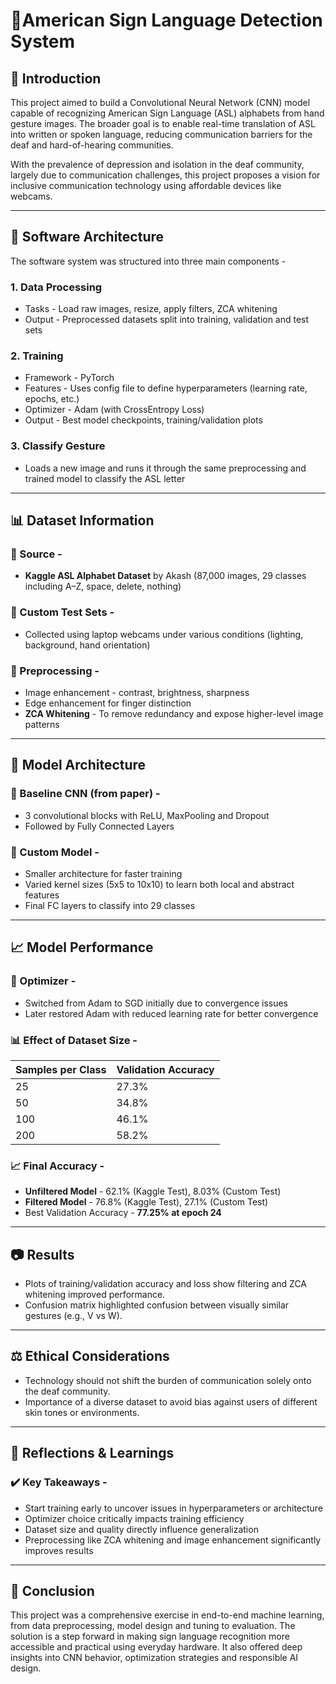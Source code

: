 # 🗽American Sign Language Detection System

## 📖 Introduction

This project aimed to build a Convolutional Neural Network (CNN) model capable of recognizing American Sign Language (ASL) alphabets from hand gesture images. The broader goal is to enable real-time translation of ASL into written or spoken language, reducing communication barriers for the deaf and hard-of-hearing communities.

With the prevalence of depression and isolation in the deaf community, largely due to communication challenges, this project proposes a vision for inclusive communication technology using affordable devices like webcams.

---

## 🧱 Software Architecture

The software system was structured into three main components -

### 1. **Data Processing**
- Tasks - Load raw images, resize, apply filters, ZCA whitening
- Output - Preprocessed datasets split into training, validation and test sets

### 2. **Training**
- Framework - PyTorch
- Features - Uses config file to define hyperparameters (learning rate, epochs, etc.)
- Optimizer - Adam (with CrossEntropy Loss)
- Output - Best model checkpoints, training/validation plots

### 3. **Classify Gesture**
- Loads a new image and runs it through the same preprocessing and trained model to classify the ASL letter

---

## 📊 Dataset Information

### 🔹 Source -
- **Kaggle ASL Alphabet Dataset** by Akash (87,000 images, 29 classes including A–Z, space, delete, nothing)

### 🔹 Custom Test Sets -
- Collected using laptop webcams under various conditions (lighting, background, hand orientation)

### 🔹 Preprocessing -
- Image enhancement - contrast, brightness, sharpness
- Edge enhancement for finger distinction
- **ZCA Whitening** - To remove redundancy and expose higher-level image patterns

---

## 🧠 Model Architecture

### 📌 Baseline CNN (from paper) -
- 3 convolutional blocks with ReLU, MaxPooling and Dropout
- Followed by Fully Connected Layers

### 📌 Custom Model -
- Smaller architecture for faster training
- Varied kernel sizes (5x5 to 10x10) to learn both local and abstract features
- Final FC layers to classify into 29 classes

---

## 📈 Model Performance

### 🔧 Optimizer -
- Switched from Adam to SGD initially due to convergence issues
- Later restored Adam with reduced learning rate for better convergence

### 📊 Effect of Dataset Size -
| Samples per Class | Validation Accuracy |
|-------------------|---------------------|
| 25                | 27.3%               |
| 50                | 34.8%               |
| 100               | 46.1%               |
| 200               | 58.2%               |

### 📈 Final Accuracy -
- **Unfiltered Model** - 62.1% (Kaggle Test), 8.03% (Custom Test)
- **Filtered Model** - 76.8% (Kaggle Test), 27.1% (Custom Test)
- Best Validation Accuracy - **77.25% at epoch 24**

---

## 📷 Results

- Plots of training/validation accuracy and loss show filtering and ZCA whitening improved performance.
- Confusion matrix highlighted confusion between visually similar gestures (e.g., V vs W).

---

## ⚖️ Ethical Considerations

- Technology should not shift the burden of communication solely onto the deaf community.
- Importance of a diverse dataset to avoid bias against users of different skin tones or environments.

---

## 🔄 Reflections & Learnings

### ✔️ Key Takeaways -
- Start training early to uncover issues in hyperparameters or architecture
- Optimizer choice critically impacts training efficiency
- Dataset size and quality directly influence generalization
- Preprocessing like ZCA whitening and image enhancement significantly improves results

---

## 🧾 Conclusion

This project was a comprehensive exercise in end-to-end machine learning, from data preprocessing, model design and tuning to evaluation. The solution is a step forward in making sign language recognition more accessible and practical using everyday hardware. It also offered deep insights into CNN behavior, optimization strategies and responsible AI design.

